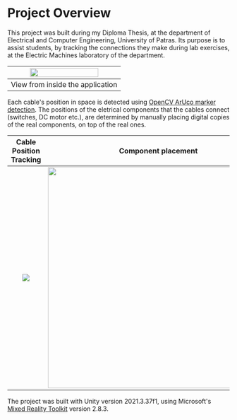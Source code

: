 # Project Overview
This project was built during my Diploma Thesis, at the department of Electrical and Computer Engineering, University of Patras.
Its purpose is to assist students, by tracking the connections they make during lab exercises, at the Electric Machines laboratory of the department.

<p align="center">
  
| <img src="https://github.com/user-attachments/assets/1d2987dc-b66d-4938-8f46-685ce53abfdc" width="80%"> |
| :---: |
| View from inside the application|
</p>


Each cable's position in space is detected using [OpenCV ArUco marker detection](https://docs.opencv.org/4.x/d5/dae/tutorial_aruco_detection.html). 
The positions of the eletrical components that the cables connect (switches, DC motor etc.), are determined by manually placing digital copies of the real components, on top of the real ones.

Cable Position Tracking          | Component placement
:-------------------------:|:-------------------------:
<img src = "https://github.com/user-attachments/assets/3b32875b-4e01-4114-874e-8ce9c58837f5">  |  <img width = "500px" src = "https://github.com/user-attachments/assets/4d929372-60a7-4d38-92fe-228d59c984ee">

The project was built with Unity version 2021.3.37f1, using Microsoft's [Mixed Reality Toolkit](https://github.com/microsoft/MixedRealityToolkit-Unity) version 2.8.3.






